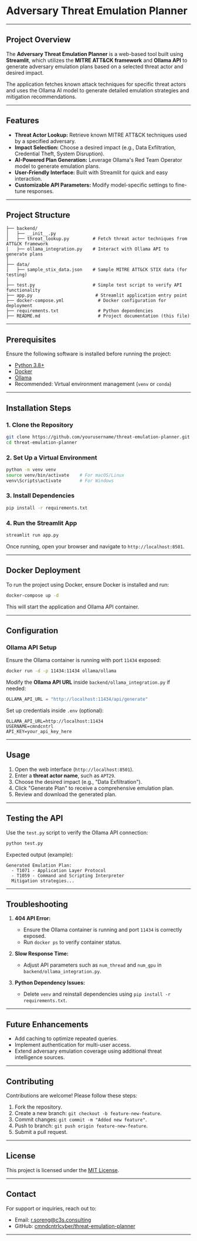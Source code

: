 # **Adversary Threat Emulation Planner**

---

## **Project Overview**
The **Adversary Threat Emulation Planner** is a web-based tool built using **Streamlit**, which utilizes the **MITRE ATT&CK framework** and **Ollama API** to generate adversary emulation plans based on a selected threat actor and desired impact. 

The application fetches known attack techniques for specific threat actors and uses the Ollama AI model to generate detailed emulation strategies and mitigation recommendations.

---

## **Features**
- **Threat Actor Lookup:** Retrieve known MITRE ATT&CK techniques used by a specified adversary.
- **Impact Selection:** Choose a desired impact (e.g., Data Exfiltration, Credential Theft, System Disruption).
- **AI-Powered Plan Generation:** Leverage Ollama's Red Team Operator model to generate emulation plans.
- **User-Friendly Interface:** Built with Streamlit for quick and easy interaction.
- **Customizable API Parameters:** Modify model-specific settings to fine-tune responses.

---

## **Project Structure**
```
├── backend/
│   ├── __init__.py
│   ├── threat_lookup.py         # Fetch threat actor techniques from ATT&CK framework
│   ├── ollama_integration.py    # Interact with Ollama API to generate plans
│
├── data/
│   ├── sample_stix_data.json    # Sample MITRE ATT&CK STIX data (for testing)
│
├── test.py                      # Simple test script to verify API functionality
├── app.py                        # Streamlit application entry point
├── docker-compose.yml             # Docker configuration for deployment
├── requirements.txt               # Python dependencies
├── README.md                      # Project documentation (this file)
```

---

## **Prerequisites**
Ensure the following software is installed before running the project:

- [Python 3.8+](https://www.python.org/downloads/)
- [Docker](https://www.docker.com/get-started)
- [Ollama](https://ollama.ai/)
- Recommended: Virtual environment management (`venv` or `conda`)

---

## **Installation Steps**

### **1. Clone the Repository**
```bash
git clone https://github.com/yourusername/threat-emulation-planner.git
cd threat-emulation-planner
```

### **2. Set Up a Virtual Environment**
```bash
python -m venv venv
source venv/bin/activate    # For macOS/Linux
venv\Scripts\activate       # For Windows
```

### **3. Install Dependencies**
```bash
pip install -r requirements.txt
```

### **4. Run the Streamlit App**
```bash
streamlit run app.py
```

Once running, open your browser and navigate to `http://localhost:8501`.

---

## **Docker Deployment**
To run the project using Docker, ensure Docker is installed and run:

```bash
docker-compose up -d
```

This will start the application and Ollama API container.

---

## **Configuration**

### **Ollama API Setup**
Ensure the Ollama container is running with port `11434` exposed:

```bash
docker run -d -p 11434:11434 ollama/ollama
```

Modify the **Ollama API URL** inside `backend/ollama_integration.py` if needed:

```python
OLLAMA_API_URL = "http://localhost:11434/api/generate"
```

Set up credentials inside `.env` (optional):

```
OLLAMA_API_URL=http://localhost:11434
USERNAME=cmndcntrl
API_KEY=your_api_key_here
```

---

## **Usage**
1. Open the web interface (`http://localhost:8501`).
2. Enter a **threat actor name**, such as `APT29`.
3. Choose the desired impact (e.g., "Data Exfiltration").
4. Click "Generate Plan" to receive a comprehensive emulation plan.
5. Review and download the generated plan.

---

## **Testing the API**
Use the `test.py` script to verify the Ollama API connection:

```bash
python test.py
```

Expected output (example):

```
Generated Emulation Plan:
  - T1071 - Application Layer Protocol
  - T1059 - Command and Scripting Interpreter
  Mitigation strategies...
```

---

## **Troubleshooting**
1. **404 API Error:** 
   - Ensure the Ollama container is running and port `11434` is correctly exposed.
   - Run `docker ps` to verify container status.

2. **Slow Response Time:**
   - Adjust API parameters such as `num_thread` and `num_gpu` in `backend/ollama_integration.py`.

3. **Python Dependency Issues:**
   - Delete `venv` and reinstall dependencies using `pip install -r requirements.txt`.

---

## **Future Enhancements**
- Add caching to optimize repeated queries.
- Implement authentication for multi-user access.
- Extend adversary emulation coverage using additional threat intelligence sources.

---

## **Contributing**
Contributions are welcome! Please follow these steps:

1. Fork the repository.
2. Create a new branch: `git checkout -b feature-new-feature`.
3. Commit changes: `git commit -m "Added new feature"`.
4. Push to branch: `git push origin feature-new-feature`.
5. Submit a pull request.

---

## **License**
This project is licensed under the [MIT License](LICENSE).

---

## **Contact**
For support or inquiries, reach out to:

- Email: r.soreng@c3s.consulting
- GitHub: [cmndcntrlcyber/threat-emulation-planner](https://github.com/cmndcntrlcyber/threat-emulation-planner)

---
